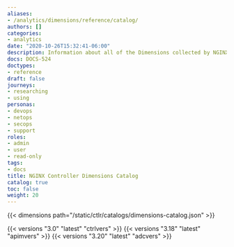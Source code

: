 ```yaml
---
aliases:
- /analytics/dimensions/reference/catalog/
authors: []
categories:
- analytics
date: "2020-10-26T15:32:41-06:00"
description: Information about all of the Dimensions collected by NGINX Controller Agent.
docs: DOCS-524
doctypes:
- reference
draft: false
journeys:
- researching
- using
personas:
- devops
- netops
- secops
- support
roles:
- admin
- user
- read-only
tags:
- docs
title: NGINX Controller Dimensions Catalog
catalog: true
toc: false
weight: 20
---
```


{{< dimensions path="/static/ctlr/catalogs/dimensions-catalog.json" >}}

{{< versions "3.0" "latest" "ctrlvers" >}}
{{< versions "3.18" "latest" "apimvers" >}}
{{< versions "3.20" "latest" "adcvers" >}}
